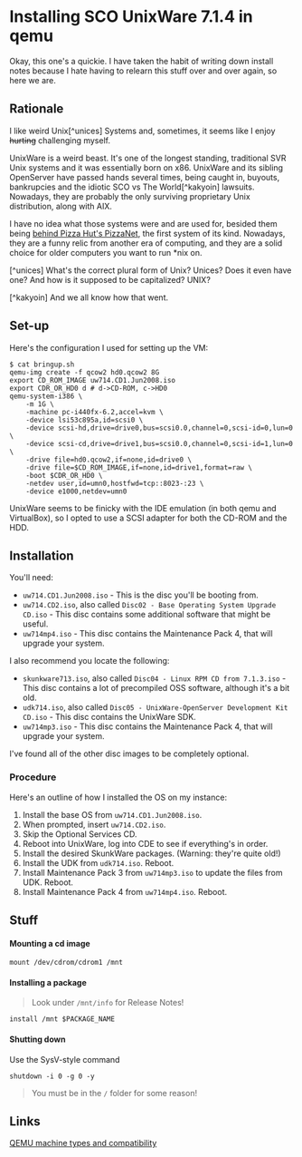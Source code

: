 # Installing SCO UnixWare 7.1.4 in qemu

Okay, this one's a quickie. I have taken the habit of writing down install notes because I hate having to relearn this stuff over and over again, so here we are.

## Rationale

I like weird Unix[^unices] Systems and, sometimes, it seems like I enjoy ~~hurting~~ challenging myself.

UnixWare is a weird beast. It's one of the longest standing, traditional SVR Unix systems and it was essentially born on x86. UnixWare and its sibling OpenServer have passed hands several times, being caught in, buyouts, bankrupcies and the idiotic SCO vs The World[^kakyoin] lawsuits. Nowadays, they are probably the only surviving proprietary Unix distribution, along with AIX.

I have no idea what those systems were and are used for, besided them being [behind Pizza Hut's PizzaNet](https://www.santacruztechbeat.com/2016/09/15/back-sco-pizza-hut-made-headlines-pizzanet/), the first system of its kind. Nowadays, they are a funny relic from another era of computing, and they are a solid choice for older computers you want to run *nix on.

[^unices] What's the correct plural form of Unix? Unices? Does it even have one? And how is it supposed to be capitalized? UNIX?

[^kakyoin] And we all know how that went.

## Set-up

Here's the configuration I used for setting up the VM:

```
$ cat bringup.sh
qemu-img create -f qcow2 hd0.qcow2 8G
export CD_ROM_IMAGE uw714.CD1.Jun2008.iso
export CDR_OR_HD0 d # d->CD-ROM, c->HD0
qemu-system-i386 \
	-m 1G \
	-machine pc-i440fx-6.2,accel=kvm \
	-device lsi53c895a,id=scsi0 \
	-device scsi-hd,drive=drive0,bus=scsi0.0,channel=0,scsi-id=0,lun=0 \
	-device scsi-cd,drive=drive1,bus=scsi0.0,channel=0,scsi-id=1,lun=0 \
	-drive file=hd0.qcow2,if=none,id=drive0 \
	-drive file=$CD_ROM_IMAGE,if=none,id=drive1,format=raw \
	-boot $CDR_OR_HD0 \
	-netdev user,id=umn0,hostfwd=tcp::8023-:23 \
	-device e1000,netdev=umn0
```

UnixWare seems to be finicky with the IDE emulation (in both qemu and VirtualBox), so I opted to use a SCSI adapter for both the CD-ROM and the HDD.

## Installation

You'll need:

- `uw714.CD1.Jun2008.iso` - This is the disc you'll be booting from.
- `uw714.CD2.iso`, also called `Disc02 - Base Operating System Upgrade CD.iso` - This disc contains some additional software that might be useful.
- `uw714mp4.iso` - This disc contains the Maintenance Pack 4, that will upgrade your system.

I also recommend you locate the following:

- `skunkware713.iso`, also called `Disc04 - Linux RPM CD from 7.1.3.iso` - This disc contains a lot of precompiled OSS software, although it's a bit old. 
- `udk714.iso`, also called `Disc05 - UnixWare-OpenServer Development Kit CD.iso` - This disc contains the UnixWare SDK.
- `uw714mp3.iso` - This disc contains the Maintenance Pack 4, that will upgrade your system.

I've found all of the other disc images to be completely optional.

### Procedure

Here's an outline of how I installed the OS on my instance:

1. Install the base OS from `uw714.CD1.Jun2008.iso`.
2. When prompted, insert `uw714.CD2.iso`.
3. Skip the Optional Services CD.
4. Reboot into UnixWare, log into CDE to see if everything's in order.
5. Install the desired SkunkWare packages. (Warning: they're quite old!)
6. Install the UDK from `udk714.iso`. Reboot.
7. Install Maintenance Pack 3 from `uw714mp3.iso` to update the files from UDK. Reboot.
8. Install Maintenance Pack 4 from `uw714mp4.iso`. Reboot.

## Stuff

#### Mounting a cd image

`mount /dev/cdrom/cdrom1 /mnt`

#### Installing a package

> Look under `/mnt/info` for Release Notes!

`install /mnt $PACKAGE_NAME`

#### Shutting down

Use the SysV-style command

`shutdown -i 0 -g 0 -y`

> You must be in the `/` folder for some reason!

## Links

[QEMU machine types and compatibility](https://people.redhat.com/~cohuck/2022/01/05/qemu-machine-types.html)
